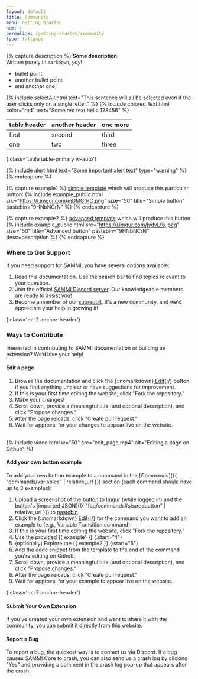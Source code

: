 ```yaml
---
layout: default
title: Community
menu: Getting Started
num: 7
permalink: /getting-started/community
type: fullpage
---
```


{% capture description %}
**Some description**   
Written purely in `markdown`, *yay*!
- bullet point
- another bullet point
- and another one

{% include selectAll.html text="This sentence will all be selected even if the user clicks only on a single letter." %}
{% include colored_text.html color="red" text="Some red text hello 123456" %}

| table header | another header | one more |
|-------|--------|--------|
| first | second | third |
| one | two | three |
{:class='table table-primary w-auto'}

{% include alert.html text="Some important alert text" type="warning" %}
{% endcapture %}

{% capture example1 %}
<a href="https://github.com/SAMMISolutions/docs/edit/main/templates/example_command_simple.md">simple template</a> which will produce this particular button: {% include example_public.html src="https://i.imgur.com/mDMCrPC.png" size="50" title="Simple button" pastebin="9HNbNCrN" %}
{% endcapture %}

{% capture example2 %}
<a href="https://github.com/SAMMISolutions/docs/edit/main/templates/example_command.md">advanced template</a> which will produce this button: {% include example_public.html src="https://i.imgur.com/jydvLf6.jpeg" size="50" title="Advanced button" pastebin="9HNbNCrN" desc=description %}
{% endcapture %}

### Where to Get Support
If you need support for SAMMI, you have several options available:
1. Read this documentation. Use the search bar to find topics relevant to your question.
2. Join the official [SAMMI Discord server](https://discord.gg/dXez8Zh). Our knowledgeable members are ready to assist you!
3. Become a member of our [subreddit](http://reddit.com/r/SAMMI). It's a new community, and we'd appreciate your help in growing it!

{:class='mt-2 anchor-header'}
### Ways to Contribute
Interested in contributing to SAMMI documentation or building an extension? We’d love your help!

#### Edit a page
1. Browse the documentation and click the {::nomarkdown}<a class="btn btn-sm btn-edit-light mb-2 mb-md-0" href="https://github.com/SAMMISolutions/docs/edit/main/doc_posts/_getting-started/community.md" title="Click the button to edit this page!" target="_blank" rel="noopener"><i class="fas fa-pen"></i> Edit</a>{:/} button if you find anything unclear or have suggestions for improvement.
2. If this is your first time editing the website, click "Fork the repository."
3. Make your changes!
4. Scroll down, provide a meaningful title (and optional description), and click "Propose changes."
5. After the page reloads, click "Create pull request."
6. Wait for approval for your changes to appear live on the website.

<br>
{% include video.html w="50" src="edit_page.mp4" alt="Editing a page on Github" %}

#### Add your own button example
To add your own button example to a command in the [Commands]({{ "commands/variables" | relative_url }}) section (each command should have up to 3 examples):

1. Upload a screenshot of the button to Imgur (while logged in) and the button's [imported JSON]({{ "faq/commands#shareabutton" | relative_url }}) to [pastebin](https://pastebin.com/). 
2. Click the {::nomarkdown}<a class="btn btn-sm btn-edit-light mb-2 mb-md-0" href="https://sammi.solutions/docs/commands/variables#variabletransition" title="Click the button to edit this page!" target="_blank" rel="noopener"><i class="fas fa-pen"></i> Edit</a>{:/} for the command you want to add an example to (e.g., Variable Transition command).
3. If this is your first time editing the website, click "Fork the repository."
4. Use the provided {{ example1 }}
{:start="4"}
5. (optionally) Explore the {{ example2 }} 
{:start="5"}
5. Add the code snippet from the template to the end of the command you're editing on Github.
6. Scroll down, provide a meaningful title (and optional description), and click "Propose changes."
7. After the page reloads, click "Create pull request."
8. Wait for approval for your example to appear live on the website.


{:class='mt-2 anchor-header'}
#### Submit Your Own Extension
If you've created your own extension and want to share it with the community, you can [submit it](https://sammi.solutions/extensions/submit) directly from this website.

#### Report a Bug
To report a bug, the quickest way is to contact us via Discord. If a bug causes SAMMI Core to crash, you can also send us a crash log by clicking "Yes" and providing a comment in the crash log pop-up that appears after the crash.

